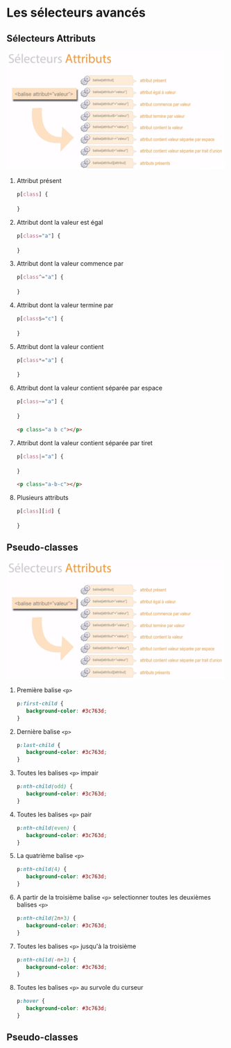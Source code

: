 # Les sélecteurs avancés

## Sélecteurs Attributs

![attr](img/attrs.png)

1. Attribut présent

    ````css
    p[class] {
    
    }
    ````

2. Attribut dont la valeur est égal

    ````css
    p[class="a"] {
    
    }
    ````
    
3. Attribut dont la valeur commence par

    ````css
    p[class^="a"] {
    
    }
    ````
    
4. Attribut dont la valeur termine par

    ````css
    p[class$="c"] {
    
    }
    ````
    
5. Attribut dont la valeur contient

    ````css
    p[class*="a"] {
    
    }
    ````
    
6. Attribut dont la valeur contient séparée par espace

    ````css
    p[class~="a"] {
    
    }
    ````
    
    ````html
    <p class="a b c"></p>
    ````
    
7. Attribut dont la valeur contient séparée par tiret

    ````css
    p[class|="a"] {
    
    }
    ````
    
    ````html
    <p class="a-b-c"></p>
    ````
    
8. Plusieurs attributs

    ````css
    p[class][id] {
    
    }
    ````


## Pseudo-classes

![pseudo](img/attrs.png)


1. Première balise ``<p>``

    ````css
    p:first-child {
       background-color: #3c763d;
    }
    ````

2. Dernière balise ``<p>``

    ````css
    p:last-child {
       background-color: #3c763d;
    }
    ````
    
3. Toutes les balises ``<p>`` impair

    ````css
    p:nth-child(odd) {
       background-color: #3c763d;
    }
    ````

4. Toutes les balises ``<p>`` pair

    ````css
    p:nth-child(even) {
       background-color: #3c763d;
    }
    ````
    
5. La quatrième balise ``<p>``

    ````css
    p:nth-child(4) { 
       background-color: #3c763d;
    }
    ````
    
5. A partir de la troisième balise ``<p>`` selectionner toutes les deuxièmes balises ``<p>``

    ````css
    p:nth-child(2n+3) { 
       background-color: #3c763d;
    }
    ````
    
6. Toutes les balises ``<p>`` jusqu'à la troisième

    ````css
    p:nth-child(-n+3) { 
       background-color: #3c763d;
    }
    ````
    
7. Toutes les balises ``<p>`` au survole du curseur

    ````css
    p:hover {
       background-color: #3c763d;
    }
    ````
    





## Pseudo-classes


